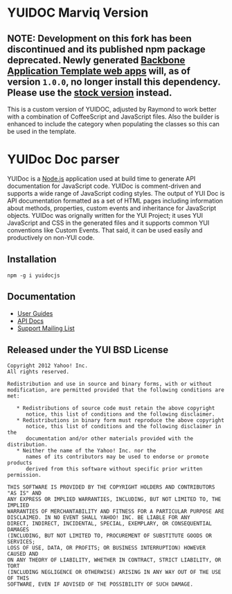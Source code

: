 YUIDOC Marviq Version
======================

## NOTE: Development on this fork has been discontinued and its published npm package deprecated.  Newly generated [Backbone Application Template web apps](https://github.com/marviq/generator-bat) will, as of version `1.0.0`, no longer install this dependency. Please use the [stock version](https://github.com/yui/yuidoc) instead.

This is a custom version of YUIDOC, adjusted by Raymond to work better with a
combination of CoffeeScript and JavaScript files. Also the builder is enhanced to
include the category when populating the classes so this can be used in the template.



YUIDoc Doc parser
=================

YUIDoc is a [Node.js](http://nodejs.org/) application used at build time to
generate API documentation for JavaScript code. YUIDoc is comment-driven and supports a wide
range of JavaScript coding styles. The output of YUI Doc is API documentation formatted as a
set of HTML pages including information about methods, properties, custom events and
inheritance for JavaScript objects. YUIDoc was orignally written for the YUI Project;
it uses YUI JavaScript and CSS in the generated files and it supports common YUI
conventions like Custom Events. That said, it can be used easily and productively on non-YUI code.


Installation
------------

    npm -g i yuidocjs


Documentation
-------------

   * [User Guides](http://yui.github.com/yuidoc/)
   * [API Docs](http://yui.github.com/yuidoc/api/)
   * [Support Mailing List](https://groups.google.com/forum/#!forum/yuidoc)

Released under the YUI BSD License
----------------------------------

    Copyright 2012 Yahoo! Inc.
    All rights reserved.

    Redistribution and use in source and binary forms, with or without
    modification, are permitted provided that the following conditions are met:

       * Redistributions of source code must retain the above copyright
          notice, this list of conditions and the following disclaimer.
       * Redistributions in binary form must reproduce the above copyright
          notice, this list of conditions and the following disclaimer in the
          documentation and/or other materials provided with the distribution.
       * Neither the name of the Yahoo! Inc. nor the
          names of its contributors may be used to endorse or promote products
          derived from this software without specific prior written permission.

    THIS SOFTWARE IS PROVIDED BY THE COPYRIGHT HOLDERS AND CONTRIBUTORS "AS IS" AND
    ANY EXPRESS OR IMPLIED WARRANTIES, INCLUDING, BUT NOT LIMITED TO, THE IMPLIED
    WARRANTIES OF MERCHANTABILITY AND FITNESS FOR A PARTICULAR PURPOSE ARE
    DISCLAIMED. IN NO EVENT SHALL YAHOO! INC. BE LIABLE FOR ANY
    DIRECT, INDIRECT, INCIDENTAL, SPECIAL, EXEMPLARY, OR CONSEQUENTIAL DAMAGES
    (INCLUDING, BUT NOT LIMITED TO, PROCUREMENT OF SUBSTITUTE GOODS OR SERVICES;
    LOSS OF USE, DATA, OR PROFITS; OR BUSINESS INTERRUPTION) HOWEVER CAUSED AND
    ON ANY THEORY OF LIABILITY, WHETHER IN CONTRACT, STRICT LIABILITY, OR TORT
    (INCLUDING NEGLIGENCE OR OTHERWISE) ARISING IN ANY WAY OUT OF THE USE OF THIS
    SOFTWARE, EVEN IF ADVISED OF THE POSSIBILITY OF SUCH DAMAGE.
